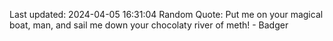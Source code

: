 Last updated: 2024-04-05 16:31:04
Random Quote: Put me on your magical boat, man, and sail me down your chocolaty river of meth! - Badger